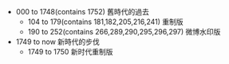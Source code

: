 - 000 to 1748(contains 1752)
舊時代的過去
  - 104 to 179(contains 181,182,205,216,241)
  重制版
  - 190 to 252(contains 266,289,290,295,296,297)
  微博水印版
- 1749 to now
新時代的步伐
  - 1749 to 1750
  新时代重制版
  
